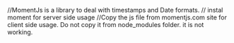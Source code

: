 
//MomentJs is a library to deal with timestamps and Date formats.
// instal moment for server side usage
//Copy the js file from momentjs.com site for client side usage. Do not copy it from node_modules folder. it is not working.
